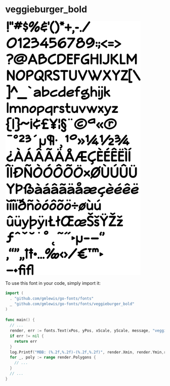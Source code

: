 # veggieburger_bold

![veggieburger_bold](veggieburger_bold.png)

To use this font in your code, simply import it:

```go
import (
  . "github.com/gmlewis/go-fonts/fonts"
  _ "github.com/gmlewis/go-fonts/fonts/veggieburger_bold"
)

func main() {
  // ...
  render, err := fonts.Text(xPos, yPos, xScale, yScale, message, "veggieburger_bold")
  if err != nil {
    return err
  }
  log.Printf("MBB: (%.2f,%.2f)-(%.2f,%.2f)", render.Xmin, render.Ymin,render.Xmax, render.Ymax)
  for _, poly := range render.Polygons {
    // ...
  }
  // ...
}
```
